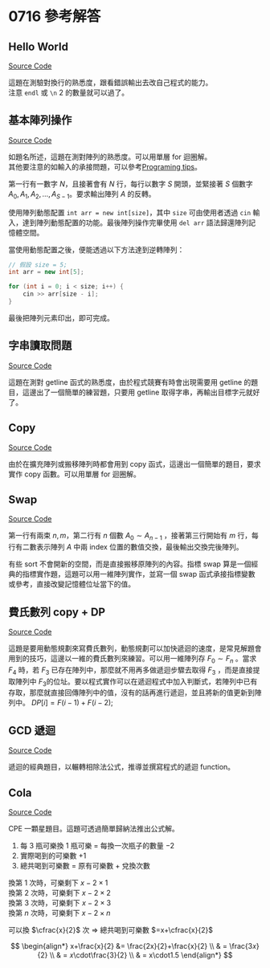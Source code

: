 # 0716 參考解答

## Hello World

[Source Code](./../0716/hello.cpp)

這題在測驗對換行的熟悉度，跟看錯誤輸出去改自己程式的能力。  
注意 `endl` 或 `\n` 2 的數量就可以過了。

## 基本陣列操作

[Source Code](./../0716/array.cpp)

如題名所述，這題在測對陣列的熟悉度。可以用單層 for 迴圈解。  
其他要注意的如輸入的承接問題，可以參考[Programing tips](../Programing_tips/readme.md)。

第一行有一數字 $N$，且接著會有 $N$ 行，每行以數字 $S$ 開頭，並緊接著 $S$ 個數字 $A_0,A_1,A_2,\dots, A_{S-1}$。要求輸出陣列 $A$ 的反轉。

使用陣列動態配置 `int arr = new int[size]`，其中 `size` 可由使用者透過 `cin` 輸入，達到陣列動態配置的功能。最後陣列操作完畢使用 `del arr` 語法歸還陣列記憶體空間。

當使用動態配置之後，便能透過以下方法達到逆轉陣列：

```cpp
// 假設 size = 5;
int arr = new int[5];

for (int i = 0; i < size; i++) {
    cin >> arr[size - i];
}
```

最後把陣列元素印出，即可完成。

## 字串讀取問題

[Source Code](./../0716/getline.cpp)

這題在測對 getline 函式的熟悉度，由於程式競賽有時會出現需要用 getline 的題目，這邊出了一個簡單的練習題，只要用 getline 取得字串，再輸出目標字元就好了。

## Copy

[Source Code](./../0716/copy.cpp)

由於在擴充陣列或搬移陣列時都會用到 copy 函式，這邊出一個簡單的題目，要求實作 copy 函數。可以用單層 for 迴圈解。

## Swap

[Source Code](./../0716/swap.cpp)

第一行有兩束 $n,m$，第二行有 $n$ 個數 $A_0\sim A_{n-1}$ ，接著第三行開始有 $m$ 行，每行有二數表示陣列 $A$ 中兩 index 位置的數值交換，最後輸出交換完後陣列。

有些 sort 不會開新的空間，而是直接搬移原陣列的內容。指標 swap 算是一個經典的指標實作題，這題可以用一維陣列實作，並寫一個 swap 函式承接指標變數或參考，直接改變記憶體位址當下的值。

## 費氏數列 copy + DP

[Source Code](./../0716/fibonacci.cpp)

這題是要用動態規劃來寫費氏數列，動態規劃可以加快遞迴的速度，是常見解題會用到的技巧，這邊以一維的費氏數列來練習。可以用一維陣列存 $F_0 \sim F_n$ 。當求 $F_4$ 時，若 $F_3$ 已存在陣列中，那麼就不用再多做遞迴步驟去取得 $F_3$ ，而是直接提取陣列中 $F_3$的位址。要以程式實作可以在遞迴程式中加入判斷式，若陣列中已有存取，那麼就直接回傳陣列中的值，沒有的話再進行遞迴，並且將新的值更新到陣列中。 $DP[i] = F(i-1)+F(i-2);$

## GCD 遞迴

[Source Code](./../0716/gcd.cpp)

遞迴的經典題目，以輾轉相除法公式，推導並撰寫程式的遞迴 function。

## Cola

[Source Code](./../0716/cola.cpp)

CPE 一顆星題目。這題可透過簡單歸納法推出公式解。

1. 每 3 瓶可樂換 1 瓶可樂 = 每換一次瓶子的數量 −2
2. 實際喝到的可樂數 +1
3. 總共喝到可樂數 = 原有可樂數 + 兌換次數

換第 1 次時，可樂剩下 $x−2\times 1$  
換第 2 次時，可樂剩下 $x−2\times 2$  
換第 3 次時，可樂剩下 $x−2\times 3$  
換第 $n$ 次時，可樂剩下 $x−2\times n$

可以換 $\cfrac{x}{2}$ 次 $\Rightarrow$ 總共喝到可樂數 $=x+\cfrac{x}{2}$

$$
\begin{align*}
x+\frac{x}{2} &= \frac{2x}{2}+\frac{x}{2} \\
& = \frac{3𝑥}{2} \\
& = 𝑥\cdot\frac{3}{2} \\
& = x\cdot1.5
\end{align*}
$$
